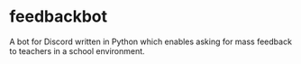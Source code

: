# feedbackbot
A bot for Discord written in Python which enables asking for mass feedback to teachers in a school environment.
